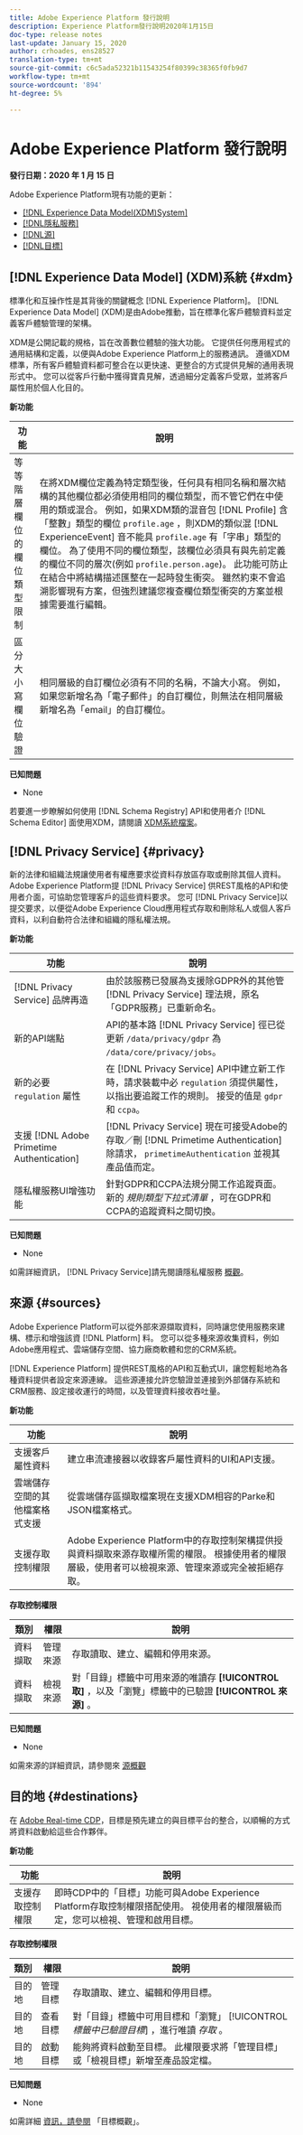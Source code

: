 ```yaml
---
title: Adobe Experience Platform 發行說明
description: Experience Platform發行說明2020年1月15日
doc-type: release notes
last-update: January 15, 2020
author: crhoades, ens28527
translation-type: tm+mt
source-git-commit: c6c5ada52321b11543254f80399c38365f0fb9d7
workflow-type: tm+mt
source-wordcount: '894'
ht-degree: 5%

---
```



# Adobe Experience Platform 發行說明

**發行日期：2020 年 1 月 15 日**

Adobe Experience Platform現有功能的更新：

* [[!DNL Experience Data Model(XDM)System]](#xdm)
* [[!DNL隱私服務]](#privacy)
* [[!DNL源]](#sources)
* [[!DNL目標]](#destinations)

## [!DNL Experience Data Model] (XDM)系統 {#xdm}

標準化和互操作性是其背後的關鍵概念 [!DNL Experience Platform]。 [!DNL Experience Data Model] (XDM)是由Adobe推動，旨在標準化客戶體驗資料並定義客戶體驗管理的架構。

XDM是公開記載的規格，旨在改善數位體驗的強大功能。 它提供任何應用程式的通用結構和定義，以便與Adobe Experience Platform上的服務通訊。 遵循XDM標準，所有客戶體驗資料都可整合在以更快速、更整合的方式提供見解的通用表現形式中。 您可以從客戶行動中獲得寶貴見解，透過細分定義客戶受眾，並將客戶屬性用於個人化目的。

**新功能**

| 功能 | 說明 |
|--- | ---|
| 等等階層欄位的欄位類型限制 | 在將XDM欄位定義為特定類型後，任何具有相同名稱和層次結構的其他欄位都必須使用相同的欄位類型，而不管它們在中使用的類或混合。 例如，如果XDM類的混音包 [!DNL Profile] 含「整數」類型的欄位 `profile.age` ，則XDM的類似混 [!DNL ExperienceEvent] 音不能具 `profile.age` 有「字串」類型的欄位。 為了使用不同的欄位類型，該欄位必須具有與先前定義的欄位不同的層次(例如 `profile.person.age`)。 此功能可防止在結合中將結構描述匯整在一起時發生衝突。 雖然約束不會追溯影響現有方案，但強烈建議您複查欄位類型衝突的方案並根據需要進行編輯。 |
| 區分大小寫欄位驗證 | 相同層級的自訂欄位必須有不同的名稱，不論大小寫。 例如，如果您新增名為「電子郵件」的自訂欄位，則無法在相同層級新增名為「email」的自訂欄位。 |

**已知問題**

* None

若要進一步瞭解如何使用 [!DNL Schema Registry] API和使用者介 [!DNL Schema Editor] 面使用XDM，請閱讀 [XDM系統檔案](../../xdm/home.md)。

## [!DNL Privacy Service] {#privacy}

新的法律和組織法規讓使用者有權應要求從資料存放區存取或刪除其個人資料。 Adobe Experience Platform提 [!DNL Privacy Service] 供REST風格的API和使用者介面，可協助您管理客戶的這些資料要求。 您可 [!DNL Privacy Service]以提交要求，以便從Adobe Experience Cloud應用程式存取和刪除私人或個人客戶資料，以利自動符合法律和組織的隱私權法規。

**新功能**

| 功能 | 說明 |
|--- | ---|
| [!DNL Privacy Service] 品牌再造 | 由於該服務已發展為支援除GDPR外的其他管 [!DNL Privacy Service] 理法規，原名「GDPR服務」已重新命名。 |
| 新的API端點 | API的基本路 [!DNL Privacy Service] 徑已從更新 `/data/privacy/gdpr` 為 `/data/core/privacy/jobs`。 |
| 新的必要 `regulation` 屬性 | 在 [!DNL Privacy Service] API中建立新工作時，請求裝載中必 `regulation` 須提供屬性，以指出要追蹤工作的規則。 接受的值是 `gdpr` 和 `ccpa`。 |
| 支援 [!DNL Adobe Primetime Authentication] | [!DNL Privacy Service] 現在可接受Adobe的存取／刪 [!DNL Primetime Authentication]除請求， `primetimeAuthentication` 並視其產品值而定。 |
| 隱私權服務UI增強功能 | 針對GDPR和CCPA法規分開工作追蹤頁面。 新的 _規則類型下拉式清單_ ，可在GDPR和CCPA的追蹤資料之間切換。 |

**已知問題**

* None

如需詳細資訊， [!DNL Privacy Service]請先閱讀隱私權服務 [概觀](../../privacy-service/home.md)。

## 來源 {#sources}

Adobe Experience Platform可以從外部來源擷取資料，同時讓您使用服務來建構、標示和增強該資 [!DNL Platform] 料。 您可以從多種來源收集資料，例如Adobe應用程式、雲端儲存空間、協力廠商軟體和您的CRM系統。

[!DNL Experience Platform] 提供REST風格的API和互動式UI，讓您輕鬆地為各種資料提供者設定來源連線。 這些源連接允許您驗證並連接到外部儲存系統和CRM服務、設定接收運行的時間，以及管理資料接收吞吐量。

**新功能**

| 功能 | 說明 |
|--- | ---|
| 支援客戶屬性資料 | 建立串流連接器以收錄客戶屬性資料的UI和API支援。 |
| 雲端儲存空間的其他檔案格式支援 | 從雲端儲存區擷取檔案現在支援XDM相容的Parke和JSON檔案格式。 |
| 支援存取控制權限 | Adobe Experience Platform中的存取控制架構提供授與資料擷取來源存取權所需的權限。 根據使用者的權限層級，使用者可以檢視來源、管理來源或完全被拒絕存取。 |

**存取控制權限**

| 類別 | 權限 | 說明 |
|--- | --- | ---|
| 資料擷取 | 管理來源 | 存取讀取、建立、編輯和停用來源。 |
| 資料擷取 | 檢視來源 | 對「目錄」標籤中可用來源的唯讀存 **[!UICONTROL 取]** ，以及「瀏覽」標籤中的已驗證 **[!UICONTROL 來源]** 。 |

**已知問題**

* None

如需來源的詳細資訊，請參閱來 [源概觀](../../sources/home.md)

## 目的地 {#destinations}

在 [Adobe Real-time CDP](../../rtcdp/overview.md)，目標是預先建立的與目標平台的整合，以順暢的方式將資料啟動給這些合作夥伴。

**新功能**

| 功能 | 說明 |
|--- | ---|
| 支援存取控制權限 | 即時CDP中的「目標」功能可與Adobe Experience Platform存取控制權限搭配使用。 視使用者的權限層級而定，您可以檢視、管理和啟用目標。 |

**存取控制權限**

| 類別 | 權限 | 說明 |
|--- | --- | ---|
| 目的地 | 管理目標 | 存取讀取、建立、編輯和停用目標。 |
| 目的地 | 查看目標 | 對「目錄」標籤中可用目標和「瀏覽」 [!UICONTROL _標籤中已驗證目標_] ，進行唯讀 _存取_ 。 |
| 目的地 | 啟動目標 | 能夠將資料啟動至目標。 此權限要求將「管理目標」或「檢視目標」新增至產品設定檔。 |

**已知問題**

* None

如需詳細 [資訊，請參閱](../../rtcdp/destinations/destinations-overview.md) 「目標概觀」。